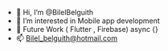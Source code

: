- 👋 Hi, I’m @BilelBelguith
- 👀 I’m interested in Mobile app development 
- 🌱 Future<App> Work ( Flutter , Firebase) async {}
- 📫 Bilel_belguith@hotmail.com

<!---
BilelBelguith/BilelBelguith is a ✨ special ✨ repository because its `README.md` (this file) appears on your GitHub profile.
You can click the Preview link to take a look at your changes.
--->
